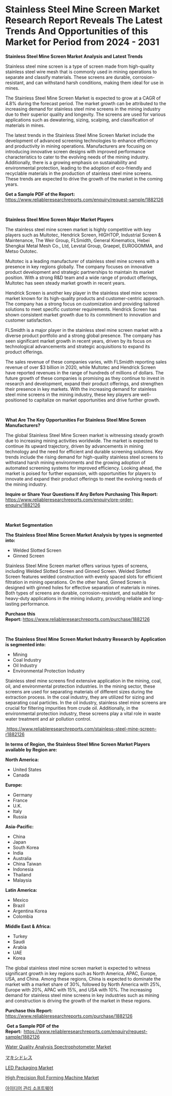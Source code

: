 <p><h1>Stainless Steel Mine Screen Market Research Report Reveals The Latest Trends And Opportunities of this Market for Period from 2024 - 2031</h1></p><p><strong>Stainless Steel Mine Screen Market Analysis and Latest Trends</strong></p>
<p><p>Stainless steel mine screen is a type of screen made from high-quality stainless steel wire mesh that is commonly used in mining operations to separate and classify materials. These screens are durable, corrosion-resistant, and can withstand harsh conditions, making them ideal for use in mines.</p><p>The Stainless Steel Mine Screen Market is expected to grow at a CAGR of 4.8% during the forecast period. The market growth can be attributed to the increasing demand for stainless steel mine screens in the mining industry due to their superior quality and longevity. The screens are used for various applications such as dewatering, sizing, scalping, and classification of materials in mines.</p><p>The latest trends in the Stainless Steel Mine Screen Market include the development of advanced screening technologies to enhance efficiency and productivity in mining operations. Manufacturers are focusing on introducing innovative screen designs with improved performance characteristics to cater to the evolving needs of the mining industry. Additionally, there is a growing emphasis on sustainability and environmental protection, leading to the adoption of eco-friendly and recyclable materials in the production of stainless steel mine screens. These trends are expected to drive the growth of the market in the coming years.</p></p>
<p><strong>Get a Sample PDF of the Report:&nbsp;</strong> <a href="https://www.reliableresearchreports.com/enquiry/request-sample/1882126">https://www.reliableresearchreports.com/enquiry/request-sample/1882126</a></p>
<p>&nbsp;</p>
<p><strong>Stainless Steel Mine Screen Major Market Players</strong></p>
<p><p>The stainless steel mine screen market is highly competitive with key players such as Multotec, Hendrick Screen, HIGHTOP, Industrial Screen & Maintenance, The Weir Group, FLSmidth, General Kinematics, Hebei Shengkai Metal Mesh Co., Ltd, Levstal Group, Graepel, EUROGOMMA, and Metso Outotec. </p><p>Multotec is a leading manufacturer of stainless steel mine screens with a presence in key regions globally. The company focuses on innovative product development and strategic partnerships to maintain its market position. With a strong R&D team and a wide range of product offerings, Multotec has seen steady market growth in recent years.</p><p>Hendrick Screen is another key player in the stainless steel mine screen market known for its high-quality products and customer-centric approach. The company has a strong focus on customization and providing tailored solutions to meet specific customer requirements. Hendrick Screen has shown consistent market growth due to its commitment to innovation and customer satisfaction.</p><p>FLSmidth is a major player in the stainless steel mine screen market with a diverse product portfolio and a strong global presence. The company has seen significant market growth in recent years, driven by its focus on technological advancements and strategic acquisitions to expand its product offerings.</p><p>The sales revenue of these companies varies, with FLSmidth reporting sales revenue of over $3 billion in 2020, while Multotec and Hendrick Screen have reported revenues in the range of hundreds of millions of dollars. The future growth of these companies is promising as they continue to invest in research and development, expand their product offerings, and strengthen their presence in key markets. With the increasing demand for stainless steel mine screens in the mining industry, these key players are well-positioned to capitalize on market opportunities and drive further growth.</p></p>
<p>&nbsp;</p>
<p><strong>What Are The Key Opportunities For Stainless Steel Mine Screen Manufacturers?</strong></p>
<p><p>The global Stainless Steel Mine Screen market is witnessing steady growth due to increasing mining activities worldwide. The market is expected to continue its upward trajectory, driven by advancements in mining technology and the need for efficient and durable screening solutions. Key trends include the rising demand for high-quality stainless steel screens to withstand harsh mining environments and the growing adoption of automated screening systems for improved efficiency. Looking ahead, the market is poised for further expansion, with opportunities for players to innovate and expand their product offerings to meet the evolving needs of the mining industry.</p></p>
<p><strong>Inquire or Share Your Questions If Any Before Purchasing This Report:</strong> <a href="https://www.reliableresearchreports.com/enquiry/pre-order-enquiry/1882126">https://www.reliableresearchreports.com/enquiry/pre-order-enquiry/1882126</a></p>
<p>&nbsp;</p>
<p><strong>Market Segmentation</strong></p>
<p><strong>The Stainless Steel Mine Screen Market Analysis by types is segmented into:</strong></p>
<p><ul><li>Welded Slotted Screen</li><li>Ginned Screen</li></ul></p>
<p><p>Stainless Steel Mine Screen market offers various types of screens, including Welded Slotted Screen and Ginned Screen. Welded Slotted Screen features welded construction with evenly spaced slots for efficient filtration in mining operations. On the other hand, Ginned Screen is designed with ginned holes for effective separation of materials in mines. Both types of screens are durable, corrosion-resistant, and suitable for heavy-duty applications in the mining industry, providing reliable and long-lasting performance.</p></p>
<p><strong>Purchase this Report:&nbsp;</strong><a href="https://www.reliableresearchreports.com/purchase/1882126">https://www.reliableresearchreports.com/purchase/1882126</a></p>
<p>&nbsp;</p>
<p><strong>The Stainless Steel Mine Screen Market Industry Research by Application is segmented into:</strong></p>
<p><ul><li>Mining</li><li>Coal Industry</li><li>Oil Industry</li><li>Environmental Protection Industry</li></ul></p>
<p><p>Stainless steel mine screens find extensive application in the mining, coal, oil, and environmental protection industries. In the mining sector, these screens are used for separating materials of different sizes during the extraction process. In the coal industry, they are utilized for sizing and separating coal particles. In the oil industry, stainless steel mine screens are crucial for filtering impurities from crude oil. Additionally, in the environmental protection industry, these screens play a vital role in waste water treatment and air pollution control.</p></p>
<p><a href="https://www.reliableresearchreports.com/stainless-steel-mine-screen-r1882126">&nbsp;https://www.reliableresearchreports.com/stainless-steel-mine-screen-r1882126</a></p>
<p><strong>In terms of Region, the Stainless Steel Mine Screen Market Players available by Region are:</strong></p>
<p>
    <p> <strong> North America: </strong>
        <ul>
            <li>United States</li>
            <li>Canada</li>
        </ul>
        </p> 
    <p> <strong> Europe: </strong>
        <ul>
            <li>Germany</li>
            <li>France</li>
            <li>U.K.</li>
            <li>Italy</li>
            <li>Russia</li>
        </ul>
        </p> 
    <p> <strong> Asia-Pacific: </strong>
        <ul>
            <li>China</li>
            <li>Japan</li>
            <li>South Korea</li>
            <li>India</li>
            <li>Australia</li>
            <li>China Taiwan</li>
            <li>Indonesia</li>
            <li>Thailand</li>
            <li>Malaysia</li>
        </ul>
        </p> 
    <p> <strong> Latin America: </strong>
        <ul>
            <li>Mexico</li>
            <li>Brazil</li>
            <li>Argentina Korea</li>
            <li>Colombia</li>
        </ul>
        </p> 
    <p> <strong> Middle East & Africa: </strong>
        <ul>
            <li>Turkey</li>
            <li>Saudi</li>
            <li>Arabia</li>
            <li>UAE</li>
            <li>Korea</li>
        </ul>
    </p>
    </p>
<p><p>The global stainless steel mine screen market is expected to witness significant growth in key regions such as North America, APAC, Europe, USA, and China. Among these regions, China is expected to dominate the market with a market share of 30%, followed by North America with 25%, Europe with 20%, APAC with 15%, and USA with 10%. The increasing demand for stainless steel mine screens in key industries such as mining and construction is driving the growth of the market in these regions.</p></p>
<p><strong>Purchase this Report: </strong><a href="https://www.reliableresearchreports.com/purchase/1882126">https://www.reliableresearchreports.com/purchase/1882126</a></p>
<p>&nbsp;<strong>Get a Sample PDF of the Report:&nbsp;&nbsp;</strong><a href="https://www.reliableresearchreports.com/enquiry/request-sample/1882126">https://www.reliableresearchreports.com/enquiry/request-sample/1882126</a></p>
<p><strong></strong></p>
<p><p><a href="https://github.com/zjyglelu/Market-Research-Report-List-2/blob/main/water-quality-analysis-spectrophotometer-market.md">Water Quality Analysis Spectrophotometer Market</a></p><p><a href="https://github.com/vtbvgl20191192/Market-Research-Report-List-1/blob/main/869911244367.md">マキシドレス</a></p><p><a href="https://issuu.com/reportprime-2/docs/led-packaging-market-size-2030.pptx">LED Packaging Market</a></p><p><a href="https://github.com/mbisetmhermsr/Market-Research-Report-List-2/blob/main/high-precision-roll-forming-machine-market.md">High Precision Roll Forming Machine Market</a></p><p><a href="https://github.com/TrevorKruvalis5678/Market-Research-Report-List-1/blob/main/876298240599.md">아이디어 관리 소프트웨어</a></p></p>
